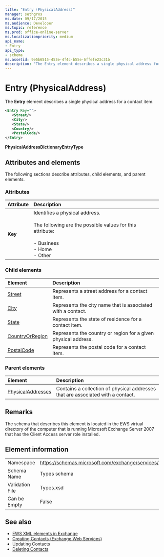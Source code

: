 ```yaml
---
title: "Entry (PhysicalAddress)"
manager: sethgros
ms.date: 09/17/2015
ms.audience: Developer
ms.topic: reference
ms.prod: office-online-server
ms.localizationpriority: medium
api_name:
- Entry
api_type:
- schema
ms.assetid: 9e5b6515-453e-4f4c-b55e-6ffefe23c31b
description: "The Entry element describes a single physical address for a contact item."
---
```


# Entry (PhysicalAddress)

The **Entry** element describes a single physical address for a contact item. 
  
```xml
<Entry Key="">
   <Street/>
   <City/>
   <State/>
   <Country/>
   <PostalCode/>
</Entry>
```

 **PhysicalAddressDictionaryEntryType**
## Attributes and elements

The following sections describe attributes, child elements, and parent elements.
  
### Attributes

|**Attribute**|**Description**|
|:-----|:-----|
|**Key** <br/> | Identifies a physical address.<br/><br/> The following are the possible values for this attribute:<br/>  <br/>-  Business  <br/>-  Home  <br/>-  Other  <br/> |
   
### Child elements

|**Element**|**Description**|
|:-----|:-----|
|[Street](street.md) <br/> |Represents a street address for a contact item.  <br/> |
|[City](city.md) <br/> |Represents the city name that is associated with a contact.  <br/> |
|[State](state-ex15websvcsotherref.md) <br/> |Represents the state of residence for a contact item.  <br/> |
|[CountryOrRegion](countryorregion.md) <br/> |Represents the country or region for a given physical address.  <br/> |
|[PostalCode](postalcode.md) <br/> |Represents the postal code for a contact item.  <br/> |
   
### Parent elements

|**Element**|**Description**|
|:-----|:-----|
|[PhysicalAddresses](physicaladdresses.md) <br/> |Contains a collection of physical addresses that are associated with a contact.  <br/> |
   
## Remarks

The schema that describes this element is located in the EWS virtual directory of the computer that is running Microsoft Exchange Server 2007 that has the Client Access server role installed.
  
## Element information

|||
|:-----|:-----|
|Namespace  <br/> |https://schemas.microsoft.com/exchange/services/2006/types  <br/> |
|Schema Name  <br/> |Types schema  <br/> |
|Validation File  <br/> |Types.xsd  <br/> |
|Can be Empty  <br/> |False  <br/> |
   
## See also

- [EWS XML elements in Exchange](ews-xml-elements-in-exchange.md)
- [Creating Contacts (Exchange Web Services)](https://msdn.microsoft.com/library/4845917e-70d1-481c-bbd7-011ec6571789%28Office.15%29.aspx)  
- [Updating Contacts](https://msdn.microsoft.com/library/9a865953-b94a-4229-b632-2dee433314be%28Office.15%29.aspx)  
- [Deleting Contacts](https://msdn.microsoft.com/library/fcc3dc84-cd3e-455e-a1a7-ae6921c9b588%28Office.15%29.aspx)

